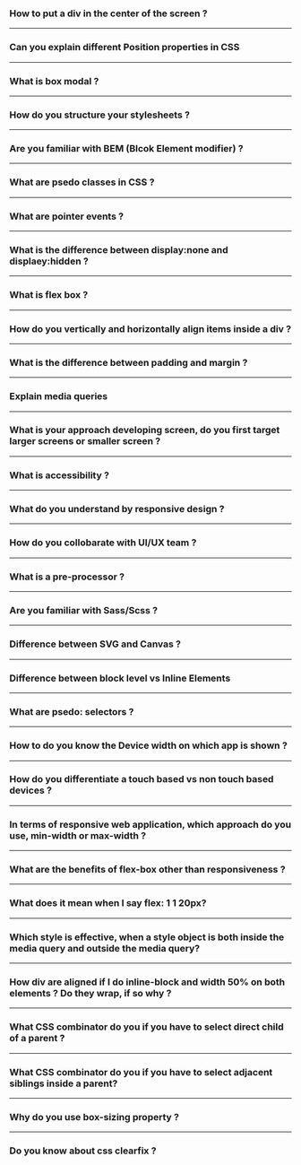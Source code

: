 ### How to put a div in the center of the screen ? 

---

### Can you explain different Position properties in CSS

---

### What is box modal ?

---

### How do you structure your stylesheets ?

---

### Are you familiar with BEM (Blcok Element modifier) ?

---

### What are psedo classes in CSS ?

---

### What are pointer events ?

---

### What is the difference between display:none and displaey:hidden ?

---

### What is flex box ?

---

### How do you vertically and horizontally align items inside a div ?

----

### What is the difference between padding and margin ?

--- 

### Explain media queries

---

### What is your approach developing screen, do you first target larger screens or smaller screen ?

---

### What is accessibility ?

---

### What do you understand by responsive design ?

---

### How do you collobarate with UI/UX team ?

--- 

### What is a pre-processor ?

---

### Are you familiar with Sass/Scss ?

---

### Difference between SVG and Canvas ? 

---

### Difference between block level vs Inline Elements

---

### What are psedo: selectors ?

---

### How to do you know the Device width on which app is shown ?

---

### How do you differentiate a touch based vs non touch based devices ?

---

### In terms of responsive web application, which approach do you use, min-width or max-width ?

---

### What are the benefits of flex-box other than responsiveness ?

---

### What does it mean when I say flex: 1 1 20px?

---

### Which style is effective, when a style object is both inside the media query and outside the media query?

---

### How div are aligned if I do inline-block and width 50% on both elements ? Do they wrap, if so why ?

---

### What CSS combinator do you if you have to select direct child of a parent ?

---

### What CSS combinator do you if you have to select adjacent siblings inside a parent?

---

### Why do you use box-sizing property ?

---

### Do you know about css clearfix ?

